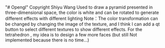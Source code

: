"# Opengl" 
Copyright Shiyu Wang
Used to draw a pyramid presented in three-dimensional space, 
the color is white and can be rotated to generate different effects with 
different lighting
Note：The color transformation can be changed by changing 
the image of the texture, and I think I can add a qt button to 
select different textures to show different effects.
 For the tetrahedron , my idea is to design a few more faces (but still Not implemented because there is no time...)